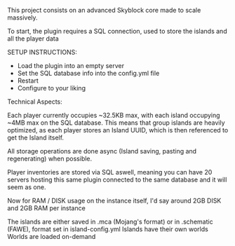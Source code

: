 This project consists on an advanced Skyblock core made to scale massively.

To start, the plugin requires a SQL connection, used to store the islands and all the player data

SETUP INSTRUCTIONS:
- Load the plugin into an empty server
- Set the SQL database info into the config.yml file
- Restart
- Configure to your liking

Technical Aspects:

Each player currently occupies ~32.5KB max, with each island occupying ~4MB max on the SQL database.
This means that group islands are heavily optimized, as each player stores an Island UUID, which is then referenced to get the Island itself.

All storage operations are done async (Island saving, pasting and regenerating) when possible.

Player inventories are stored via SQL aswell, meaning you can have 20 servers hosting this same plugin connected to the same database and it will seem as one.

Now for RAM / DISK usage on the instance itself, I'd say around 2GB DISK and 2GB RAM per instance

The islands are either saved in .mca (Mojang's format) or in .schematic (FAWE), format set in island-config.yml 
Islands have their own worlds
Worlds are loaded on-demand
